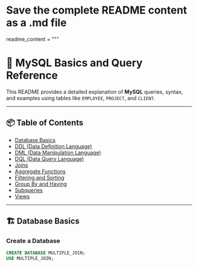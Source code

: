 # Save the complete README content as a .md file

readme_content = """
# 📘 MySQL Basics and Query Reference

This README provides a detailed explanation of **MySQL** queries, syntax, and examples using tables like `EMPLOYEE`, `PROJECT`, and `CLIENT`.

---

## 📦 Table of Contents
- [Database Basics](#-database-basics)
- [DDL (Data Definition Language)](#-ddl-data-definition-language)
- [DML (Data Manipulation Language)](#-dml-data-manipulation-language)
- [DQL (Data Query Language)](#-dql-data-query-language)
- [Joins](#-joins)
- [Aggregate Functions](#-aggregate-functions)
- [Filtering and Sorting](#-filtering-and-sorting)
- [Group By and Having](#-group-by-and-having)
- [Subqueries](#-subqueries)
- [Views](#-views)

---

## 🏗️ Database Basics

### Create a Database
```sql
CREATE DATABASE MULTIPLE_JOIN;
USE MULTIPLE_JOIN;
